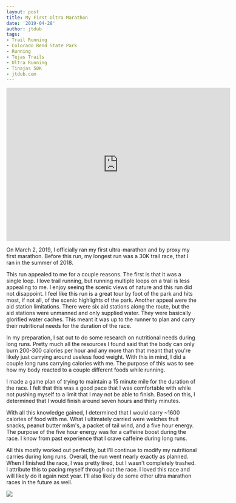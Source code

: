 ```yaml
---
layout: post
title: My First Ultra Marathon
date: '2019-04-28'
author: jtdub
tags:
- Trail Running
- Colorado Bend State Park
- Running
- Tejas Trails
- Ultra Running
- Tinajas 50K
- jtdub.com
---
```

<iframe allowtransparency="true" frameborder="0" height="405" scrolling="no" src="https://www.strava.com/activities/2187177341/embed/ff89f542cb5e453d8ca13f8ee5268159f2dd76ff" width="590">
</iframe>

On March 2, 2019, I officially ran my first ultra-marathon and by proxy my first marathon. Before this run, my longest run was a 30K trail race, that I ran in the summer of 2018.

This run appealed to me for a couple reasons. The first is that it was a single loop. I love trail running, but running multiple loops on a trail is less appealing to me. I enjoy seeing the scenic views of nature and this run did not disappoint. I feel like this run is a great tour by foot of the park and hits most, if not all, of the scenic highlights of the park. Another appeal were the aid station limitations. There were six aid stations along the route, but the aid stations were unmanned and only supplied water. They were basically glorified water caches. This meant it was up to the runner to plan and carry their nutritional needs for the duration of the race.

In my preparation, I sat out to do some research on nutritional needs during long runs. Pretty much all the resources I found said that the body can only burn 200-300 calories per hour and any more than that meant that you're likely just carrying around useless food weight. With this in mind, I did a couple long runs carrying calories with me. The purpose of this was to see how my body reacted to a couple different foods while running.

I made a game plan of trying to maintain a 15 minute mile for the duration of the race. I felt that this was a good pace that I was comfortable with while not pushing myself to a limit that I may not be able to finish. Based on this, I determined that I would finish around seven hours and thirty minutes.

With all this knowledge gained, I determined that I would carry ~1600 calories of food with me. What I ultimately carried were welches fruit snacks, peanut butter m&amp;m's, a packet of tail wind, and a five hour energy. The purpose of the five hour energy was for a caffeine boost during the race. I know from past experience that I crave caffeine during long runs.

All this mostly worked out perfectly, but I'll continue to modify my nutritional carries during long runs. Overall, the run went nearly exactly as planned. When I finished the race, I was pretty tired, but I wasn't completely trashed. I attribute this to pacing myself through out the race. I loved this race and will likely do it again next year. I'll also likely do some other ultra marathon races in the future as well.

<img src="https://imagedelivery.net/KfNXtSV3XH0tLyWKv3PbRw/e2bd9f5b-397f-4c77-88a1-6363c8f2ca00/public">

